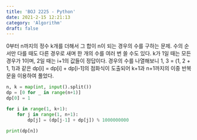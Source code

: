 ```yaml
---
title: 'BOJ 2225 - Python'
date: 2021-2-15 12:21:13
category: 'Algorithm'
draft: false
---
```

0부터 n까지의 정수 k개를 더해서 그 합이 n이 되는 경우의 수를 구하는 문제. 수의 순서만 다를 때도 다른 경우로 새며 한 개의 수를 여러 번 쓸 수도 있다. k가 1일 때는 모든 경우가 1이며, 2일 때는 i+1의 값들이 정답이다. 경우의 수를 나열해보니 1, 3 = (1, 2 + 1, 1)과 같은 dp[i] = dp[i] + dp[i-1]의 점화식이 도출되어 k+1과 n+1까지의 이중 반복문을 이용하여 풀었다.
```python
n, k = map(int, input().split())
dp = [0 for _ in range(n+1)]
dp[0] = 1

for i in range(1, k+1):
    for j in range(1, n+1):
        dp[j] = (dp[j-1] + dp[j]) % 1000000000

print(dp[n])

```